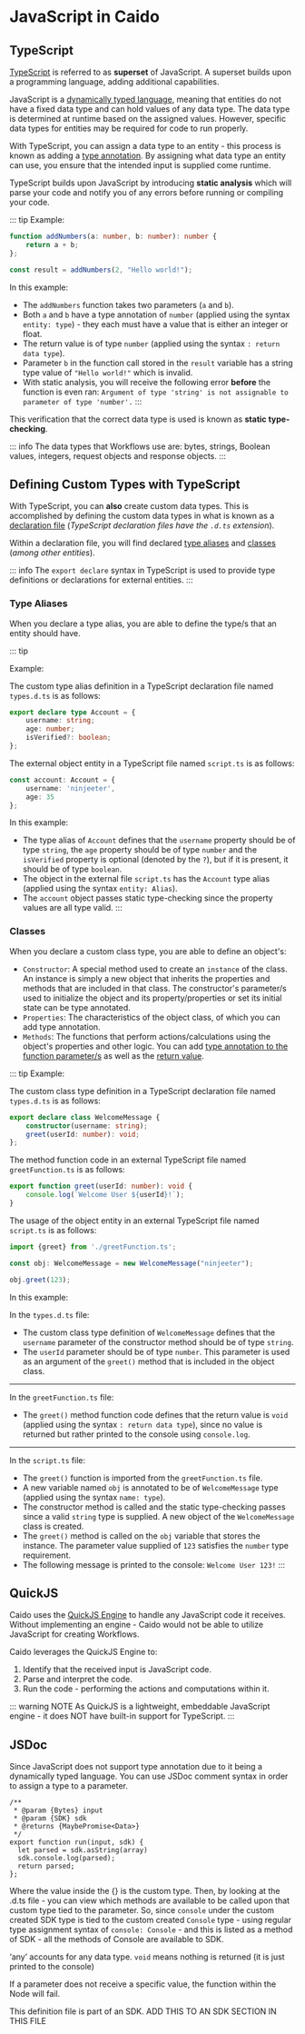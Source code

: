 # JavaScript in Caido

## TypeScript

[TypeScript](https://www.typescriptlang.org/) is referred to as **superset** of JavaScript. A superset builds upon a programming language, adding additional capabilities.

JavaScript is a [dynamically typed language](https://developer.mozilla.org/en-US/docs/Glossary/Dynamic_typing), meaning that entities do not have a fixed data type and can hold values of any data type. The data type is determined at runtime based on the assigned values. However, specific data types for entities may be required for code to run properly.

With TypeScript, you can assign a data type to an entity - this process is known as adding a [type annotation](https://www.typescriptlang.org/docs/handbook/2/everyday-types.html#functions). By assigning what data type an entity can use, you ensure that the intended input is supplied come runtime.

TypeScript builds upon JavaScript by introducing **static analysis** which will parse your code and notify you of any errors before running or compiling your code.

::: tip
Example:

```ts
function addNumbers(a: number, b: number): number {
    return a + b;
};

const result = addNumbers(2, "Hello world!");
```

In this example:

- The `addNumbers` function takes two parameters (`a` and `b`).
- Both `a` and `b` have a type annotation of `number` (applied using the syntax `entity: type`) - they each must have a value that is either an integer or float.
- The return value is of type `number` (applied using the syntax `: return data type`).
- Parameter `b` in the function call stored in the `result` variable has a string type value of `"Hello world!"` which is invalid.
- With static analysis, you will receive the following error **before** the function is even ran: `Argument of type 'string' is not assignable to parameter of type 'number'.`
:::

This verification that the correct data type is used is known as **static type-checking**.

::: info
The data types that Workflows use are: bytes, strings, Boolean values, integers, request objects and response objects.
:::

## Defining Custom Types with TypeScript

With TypeScript, you can **also** create custom data types. This is accomplished by defining the custom data types in what is known as a [declaration file](https://www.typescriptlang.org/docs/handbook/declaration-files/by-example.html) (_TypeScript declaration files have the `.d.ts` extension_).

Within a declaration file, you will find declared [type aliases](https://www.typescriptlang.org/docs/handbook/2/everyday-types.html#type-aliases) and [classes](https://www.typescriptlang.org/docs/handbook/declaration-files/by-example.html#classes) (_among other entities_).

::: info
The `export declare` syntax in TypeScript is used to provide type definitions or declarations for external entities.
:::

### Type Aliases

When you declare a type alias, you are able to define the type/s that an entity should have.

::: tip

Example:

The custom type alias definition in a TypeScript declaration file named `types.d.ts` is as follows:

```ts
export declare type Account = {
    username: string;
    age: number;
    isVerified?: boolean;
};
```

The external object entity in a TypeScript file named `script.ts` is as follows:

```ts
const account: Account = {
    username: 'ninjeeter',
    age: 35
};
```

In this example:

- The type alias of `Account` defines that the `username` property should be of type `string`, the `age` property should be of type `number` and the `isVerified` property is optional (denoted by the `?`), but if it is present, it should be of type `boolean`.
- The object in the external file `script.ts` has the `Account` type alias (applied using the syntax `entity: Alias`).
- The `account` object passes static type-checking since the property values are all type valid.
:::

### Classes

When you declare a custom class type, you are able to define an object's:

- `Constructor`: A special method used to create an `instance` of the class. An instance is simply a new object that inherits the properties and methods that are included in that class. The constructor's parameter/s used to initialize the object and its property/properties or set its initial state can be type annotated.
- `Properties`: The characteristics of the object class, of which you can add type annotation.
- `Methods`: The functions that perform actions/calculations using the object's properties and other logic. You can add [type annotation to the function parameter/s](https://www.typescriptlang.org/docs/handbook/2/everyday-types.html#parameter-type-annotations) as well as the [return value](https://www.typescriptlang.org/docs/handbook/2/everyday-types.html#return-type-annotations).

::: tip
Example:

The custom class type definition in a TypeScript declaration file named `types.d.ts` is as follows:

```ts
export declare class WelcomeMessage {
    constructor(username: string);
    greet(userId: number): void;
};
```

The method function code in an external TypeScript file named `greetFunction.ts` is as follows:

```ts
export function greet(userId: number): void {
    console.log(`Welcome User ${userId}!`);
}
```

The usage of the object entity in an external TypeScript file named `script.ts` is as follows:

```ts
import {greet} from './greetFunction.ts';

const obj: WelcomeMessage = new WelcomeMessage("ninjeeter");

obj.greet(123);
```

In this example:

In the `types.d.ts` file:

- The custom class type definition of `WelcomeMessage` defines that the `username` parameter of the constructor method should be of type `string`.
- The `userId` parameter should be of type `number`. This parameter is used as an argument of the `greet()` method that is included in the object class.

---

In the `greetFunction.ts` file:

- The `greet()` method function code defines that the return value is `void` (applied using the syntax `: return data type`), since no value is returned but rather printed to the console using `console.log`.

---

In the `script.ts` file:

- The `greet()` function is imported from the `greetFunction.ts` file.
- A new variable named `obj` is annotated to be of `WelcomeMessage` type (applied using the syntax `name: type`).
- The constructor method is called and the static type-checking passes since a valid `string` type is supplied. A new object of the `WelcomeMessage` class is created.
- The `greet()` method is called on the `obj` variable that stores the instance. The parameter value supplied of `123` satisfies the `number` type requirement.
- The following message is printed to the console: `Welcome User 123!`
:::

## QuickJS

Caido uses the [QuickJS Engine](https://github.com/bellard/quickjs) to handle any JavaScript code it receives. Without implementing an engine - Caido would not be able to utilize JavaScript for creating Workflows.

Caido leverages the QuickJS Engine to:

1. Identify that the received input is JavaScript code.
2. Parse and interpret the code.
3. Run the code - performing the actions and computations within it.

::: warning NOTE
As QuickJS is a lightweight, embeddable JavaScript engine - it does NOT have built-in support for TypeScript.
:::

## JSDoc

Since JavaScript does not support type annotation due to it being a dynamically typed language.
You can use JSDoc comment syntax in order to assign a type to a parameter.

```
/**
 * @param {Bytes} input
 * @param {SDK} sdk
 * @returns {MaybePromise<Data>}
 */
export function run(input, sdk) {
  let parsed = sdk.asString(array)
  sdk.console.log(parsed);
  return parsed;
};
```

Where the value inside the {} is the custom type.
Then, by looking at the .d.ts file - you can view which methods are available to be called upon that custom type tied to the parameter.
So, since `console` under the custom created SDK type is tied to the custom created `Console` type - using regular type assignment syntax of `console: Console` - and this is listed as a method of SDK - all the methods of Console are available to SDK.

‘any’ accounts for any data type. `void` means nothing is returned (it is just printed to the console)

 If a parameter does not receive a specific value, the function within the Node will fail.

 This definition file is part of an SDK. ADD THIS TO AN SDK SECTION IN THIS FILE
